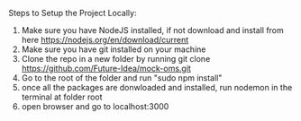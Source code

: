 Steps to Setup the Project Locally:
  1. Make sure you have NodeJS installed, if not download and install from here https://nodejs.org/en/download/current
  2. Make sure you have git installed on your machine
  3. Clone the repo in a new folder by running git clone https://github.com/Future-Idea/mock-oms.git
  4. Go to the root of the folder and run "sudo npm install"
  5. once all the packages are donwloaded and installed, run nodemon in the terminal at folder root
  6. open browser and go to localhost:3000 
